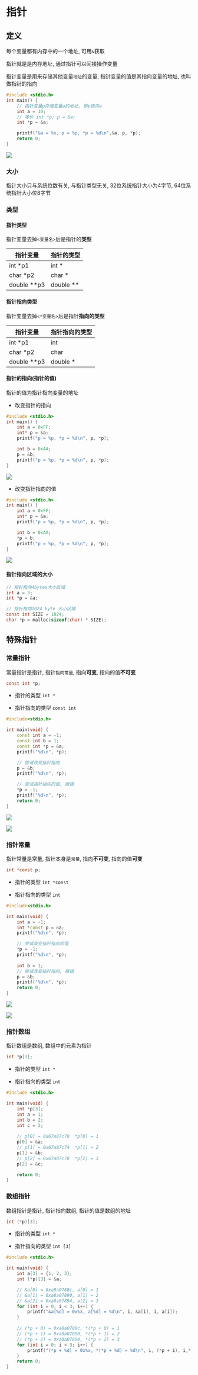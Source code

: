 <!--
 * @Description: 
 * @Version: 1.0
 * @Author: DaLao
 * @Email:  
 * @Date: 2022-01-08 10:45:40
 * @LastEditors: Please set LastEditors
 * @LastEditTime: 2023-12-03 00:47:15
-->

# 指针

## 定义

每个变量都有内存中的一个地址, 可用`&`获取

指针就是是内存地址, 通过指针可以间接操作变量

指针变量是用来存储其他变量`地址`的变量, 指针变量的值是其指向变量的地址, 也叫做指针的指向

```c++
#include <stdio.h>
int main() {
    // 指针变量p存储变量a的地址, 即p指向a
    int a = 10;
    // 等价 int *p; p = &a;
    int *p = &a;

    printf("&a = %x, p = %p, *p = %d\n",&a, p, *p);
    return 0;
}
```
![](https://cdn.hurra.ltd/img/2023-11-18-1602.svg)


### 大小

指针大小只与系统位数有关, 与指针类型无关, 32位系统指针大小为4字节, 64位系统指针大小位8字节


### 类型

#### 指针类型

指针变量去掉`<变量名>`后是指针的**类型**

| 指针变量    | 指针的类型 |
| ----------- | ---------- |
| int *p1     | int *      |
| char *p2    | char *     |
| double **p3 | double **  |

#### 指针指向类型

指针变量去掉`<*变量名>`后是指针**指向的类型**

| 指针变量    | 指针指向的类型 |
| ----------- | -------------- |
| int *p1     | int            |
| char *p2    | char           |
| double **p3 | double *       |

#### 指针的指向(指针的值)

指针的值为指针指向变量的地址

- 改变指针的指向

```c
#include <stdio.h>
int main() {
    int a = 0xFF;
    int* p = &a;
    printf("p = %p, *p = %d\n", p, *p);

    int b = 0xAA;
    p = &b;
    printf("p = %p, *p = %d\n", p, *p);
}
```
![](https://cdn.hurra.ltd/img/2023-11-18-1654.svg)

- 改变指针指向的值

```c
#include <stdio.h>
int main() {
    int a = 0xFF;
    int* p = &a;
    printf("p = %p, *p = %d\n", p, *p);

    int b = 0xAA;
    *p = b;
    printf("p = %p, *p = %d\n", p, *p);
}
```

![](https://cdn.hurra.ltd/img/2023-11-18-1703.svg)

#### 指针指向区域的大小

```c
// 指针指向4bytes大小区域
int a = 3;
int *p = &a;

// 指针指向1024 byte 大小区域
const int SIZE = 1024;
char *p = malloc(sizeof(char) * SIZE); 
```

## 特殊指针

### 常量指针

常量指针是指针, 指针`指向常量`, 指向**可变**, 指向的值**不可变**

```c
const int *p;
```

- 指针的类型 `int *`

- 指针指向的类型 `const int`

```c++
#include<stdio.h>

int main(void) {
    const int a = -1;
    const int b = 1;
    const int *p = &a;
    printf("%d\n", *p);

    // 尝试改变指针指向
    p = &b;
    printf("%d\n", *p);

    // 尝试指针指向的值, 报错
    *p = -1;
    printf("%d\n", *p);
    return 0;
}
```

![](https://cdn.hurra.ltd/img/20220113112830.png)

![](https://cdn.hurra.ltd/img/2023-11-18-1710.svg)

### 指针常量

指针常量是常量, 指针本身是`常量`, 指向**不可变**, 指向的值**可变**

```c
int *const p;
```

- 指针的类型 `int *const`

- 指针指向的类型 `int`

```c++
#include<stdio.h>

int main(void) {
    int a = -1;
    int *const p = &a;
    printf("%d\n", *p);

    // 尝试改变指针指向的值
    *p = -1;
    printf("%d\n", *p);
    
    int b = 1;
    // 尝试改变指针指向, 报错
    p = &b;
    printf("%d\n", *p);
    return 0;
}
```

![](https://cdn.hurra.ltd/img/20220113113155.png)

![](https://cdn.hurra.ltd/img/2023-11-18-1715.svg)

### 指针数组

指针数组是数组, 数组中的元素为指针

```c
int *p[3];
```

- 指针的类型 `int *`

- 指针指向的类型 `int`

```c
#include <stdio.h>

int main(void) {
    int *p[3];
    int a = 1;
    int b = 2;
    int c = 3;
    
    // p[0] = 0x67a87c70  *p[0] = 1
    p[0] = &a;
    // p[1] = 0x67a87c74  *p[1] = 2
    p[1] = &b;
    // p[2] = 0x67a87c78  *p[2] = 3
    p[2] = &c;

    return 0;
}
```

### 数组指针

数组指针是指针, 指针指向数组, 指针的值是数组的地址

```c
int (*p)[3];
```

- 指针的类型 `int *`

- 指针指向的类型 `int [3]`

```c
#include <stdio.h>

int main(void) {
    int a[3] = {1, 2, 3};
    int (*p)[3] = &a;

    // &a[0] = 0xa8a0788c, a[0] = 1
    // &a[1] = 0xa8a07890, a[1] = 2
    // &a[2] = 0xa8a07894, a[2] = 3
    for (int i = 0; i < 3; i++) {
        printf("&a[%d] = 0x%x, a[%d] = %d\n", i, &a[i], i, a[i]);
    }
    
    // (*p + 0) = 0xa8a0788c, *(*p + 0) = 1
    // (*p + 1) = 0xa8a07890, *(*p + 1) = 2
    // (*p + 2) = 0xa8a07894, *(*p + 2) = 3
    for (int i = 0; i < 3; i++) {
        printf("(*p + %d) = 0x%x, *(*p + %d) = %d\n", i, (*p + i), i,*(*p + i));
    }
    return 0;
}
```
